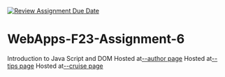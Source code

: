 [![Review Assignment Due Date](https://classroom.github.com/assets/deadline-readme-button-24ddc0f5d75046c5622901739e7c5dd533143b0c8e959d652212380cedb1ea36.svg)](https://classroom.github.com/a/b9NC0g7h)
# WebApps-F23-Assignment-6
Introduction to Java Script and DOM
Hosted at[--author page]( https://44-563-webapps-f23.github.io/44563-webapps-f23-assignment6-S565730/author.html)
Hosted at[--tips page]( https://44-563-webapps-f23.github.io/44563-webapps-f23-assignment6-S565730/tips.html)
Hosted at[--cruise page]( https://44-563-webapps-f23.github.io/44563-webapps-f23-assignment6-S565730/cruise.html)





